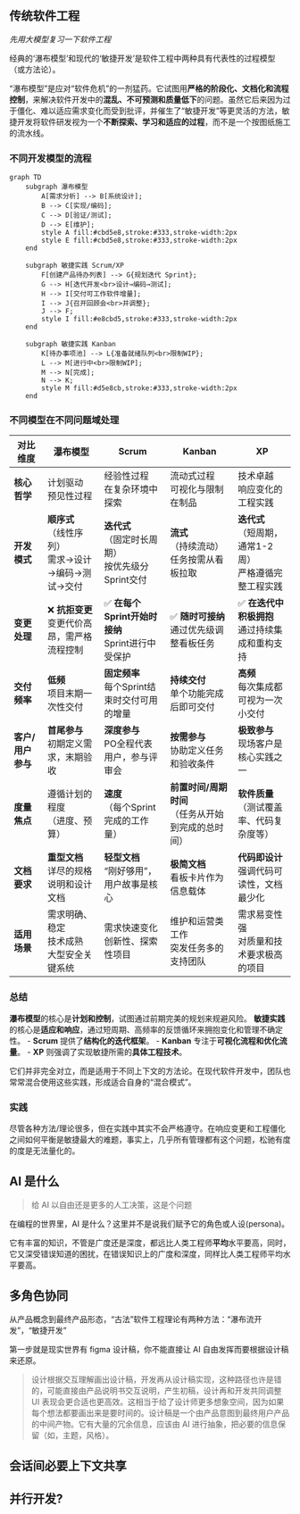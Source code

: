 
## 传统软件工程

*先用大模型复习一下软件工程*

经典的‘瀑布模型’和现代的‘敏捷开发’是软件工程中两种具有代表性的过程模型（或方法论）。

“瀑布模型”是应对“软件危机”的一剂猛药。它试图用**严格的阶段化、文档化和流程控制**，来解决软件开发中的**混乱、不可预测和质量低下**的问题。虽然它后来因为过于僵化、难以适应需求变化而受到批评，并催生了“敏捷开发”等更灵活的方法，敏捷开发将软件研发视为一个**不断探索、学习和适应的过程**，而不是一个按图纸施工的流水线。

### 不同开发模型的流程

```mermaid
graph TD
    subgraph 瀑布模型
        A[需求分析] --> B[系统设计];
        B --> C[实现/编码];
        C --> D[验证/测试];
        D --> E[维护];
        style A fill:#cbd5e8,stroke:#333,stroke-width:2px
        style E fill:#cbd5e8,stroke:#333,stroke-width:2px
    end

    subgraph 敏捷实践 Scrum/XP
        F[创建产品待办列表] --> G{规划迭代 Sprint};
        G --> H[迭代开发<br>设计→编码→测试];
        H --> I[交付可工作软件增量];
        I --> J{召开回顾会<br>并调整};
        J --> F;
        style I fill:#e8cbd5,stroke:#333,stroke-width:2px
    end

    subgraph 敏捷实践 Kanban
        K[待办事项池] --> L{准备就绪队列<br>限制WIP};
        L --> M[进行中<br>限制WIP];
        M --> N[完成];
        N --> K;
        style M fill:#d5e8cb,stroke:#333,stroke-width:2px
    end
```


### 不同模型在不同问题域处理

| 对比维度        | 瀑布模型                                    | Scrum                                    | Kanban                            | XP                                        |
| ----------- | --------------------------------------- | ---------------------------------------- | --------------------------------- | ----------------------------------------- |
| **核心哲学**    | 计划驱动  <br>预见性过程                         | 经验性过程  <br>在复杂环境中探索                      | 流动式过程  <br>可视化与限制在制品              | 技术卓越  <br>响应变化的工程实践                       |
| **开发模式**    | **顺序式**  <br>（线性序列）  <br>需求→设计→编码→测试→交付 | **迭代式**  <br>（固定时长周期）  <br>按优先级分Sprint交付 | **流式**  <br>（持续流动）  <br>任务按需从看板拉取 | **迭代式**  <br>（短周期，通常1-2周）  <br>严格遵循完整工程实践 |
| **变更处理**    | ❌ **抗拒变更**  <br>变更代价高昂，需严格流程控制          | ✅ **在每个Sprint开始时接纳**  <br>Sprint进行中受保护   | ✅ **随时可接纳**  <br>通过优先级调整看板任务      | ✅ **在迭代中积极拥抱**  <br>通过持续集成和重构支持           |
| **交付频率**    | **低频**  <br>项目末期一次性交付                   | **固定频率**  <br>每个Sprint结束时交付可用的增量         | **持续交付**  <br>单个功能完成后即可交付         | **高频**  <br>每次集成都可视为一次小交付                 |
| **客户/用户参与** | **首尾参与**  <br>初期定义需求，末期验收               | **深度参与**  <br>PO全程代表用户，参与评审会             | **按需参与**  <br>协助定义任务和验收条件         | **极致参与**  <br>现场客户是核心实践之一                 |
| **度量焦点**    | 遵循计划的程度  <br>（进度、预算）                    | **速度**  <br>（每个Sprint完成的工作量）             | **前置时间/周期时间**  <br>（任务从开始到完成的总时间） | **软件质量**  <br>（测试覆盖率、代码复杂度等）              |
| **文档要求**    | **重型文档**  <br>详尽的规格说明和设计文档              | **轻型文档**  <br>“刚好够用”，用户故事是核心             | **极简文档**  <br>看板卡片作为信息载体          | **代码即设计**  <br>强调代码可读性，文档最少化              |
| **适用场景**    | 需求明确、稳定  <br>技术成熟  <br>大型安全关键系统         | 需求快速变化  <br>创新性、探索性项目                    | 维护和运营类工作  <br>突发任务多的支持团队          | 需求易变性强  <br>对质量和技术要求极高的项目                 |
### 总结 

**瀑布模型**的核心是**计划和控制**，试图通过前期完美的规划来规避风险。
**敏捷实践**的核心是**适应和响应**，通过短周期、高频率的反馈循环来拥抱变化和管理不确定性。
    - **Scrum** 提供了**结构化的迭代框架**。
    - **Kanban** 专注于**可视化流程和优化流量**。
    - **XP** 则强调了实现敏捷所需的**具体工程技术**。

它们并非完全对立，而是适用于不同上下文的方法论。在现代软件开发中，团队也常常混合使用这些实践，形成适合自身的“混合模式”。

### 实践

尽管各种方法/理论很多，但在实践中其实不会严格遵守。在响应变更和工程僵化之间如何平衡是敏捷最大的难题，事实上，几乎所有管理都有这个问题，松驰有度的度是无法量化的。

## AI 是什么

> 给 AI 以自由还是更多的人工决策，这是个问题

在编程的世界里，AI 是什么？这里并不是说我们赋予它的角色或人设(persona)。

它有丰富的知识，不管是广度还是深度，都远比人类工程师**平均**水平要高，同时，它又深受错误知道的困扰，在错误知识上的广度和深度，同样比人类工程师平均水平要高。



## 多角色协同


从产品概念到最终产品形态，“古法”软件工程理论有两种方法：“瀑布流开发”，“敏捷开发”

第一步就是现实世界有 figma 设计稿，你不能直接让 AI 自由发挥而要根据设计稿来还原。

> 设计根据交互理解画出设计稿，开发再从设计稿实现，这种路径也许是错的，可能直接由产品说明书交互说明，产生初稿，设计再和开发共同调整 UI 表现会更合适也更高效。这相当于给了设计师更多想象空间，因为如果每个想法都要画出来是要时间的。设计稿是一个由产品意图到最终用户产品的中间产物。它有大量的冗余信息，应该由 AI 进行抽象，把必要的信息保留（如，主题，风格）。

## 会话间必要上下文共享



## 并行开发?

